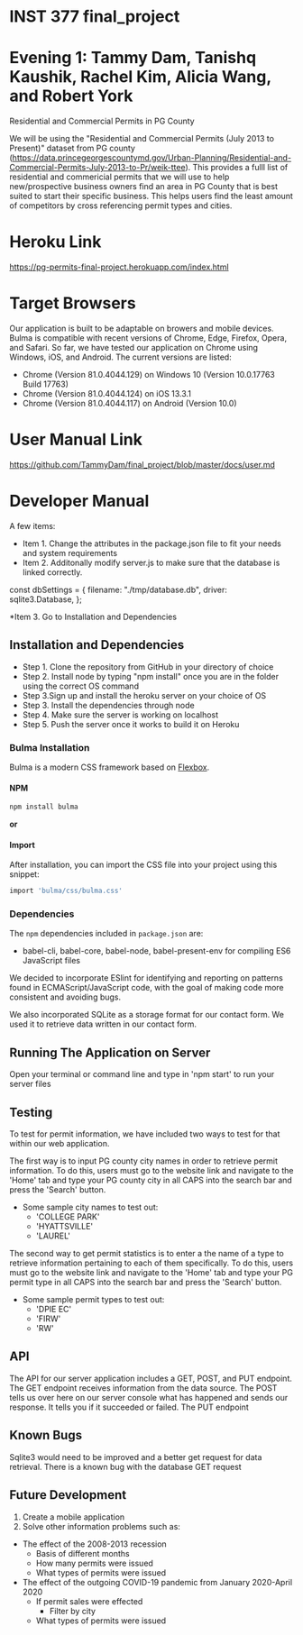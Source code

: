 # INST 377 final_project
# Evening 1: Tammy Dam, Tanishq Kaushik, Rachel Kim, Alicia Wang, and Robert York

Residential and Commercial Permits in PG County

We will be using the "Residential and Commercial Permits (July 2013 to Present)" dataset from PG county
(https://data.princegeorgescountymd.gov/Urban-Planning/Residential-and-Commercial-Permits-July-2013-to-Pr/weik-ttee). This 
provides a fulll list of residential and commericial permits that we will use to help new/prospective business owners find an
area in PG County that is best suited to start their specific business. This helps users find the least amount of competitors 
by cross referencing permit types and cities. 

# Heroku Link
https://pg-permits-final-project.herokuapp.com/index.html

# Target Browsers
Our application is built to be adaptable on browers and mobile devices. Bulma is compatible with recent versions of Chrome, Edge, Firefox, Opera, and Safari. So far, we have tested our application on Chrome using Windows, iOS, and Android. The current versions are listed:

* Chrome (Version 81.0.4044.129) on Windows 10 (Version 10.0.17763 Build 17763)
* Chrome (Version 81.0.4044.124) on iOS 13.3.1
* Chrome (Version 81.0.4044.117) on Android (Version 10.0)

# User Manual Link
https://github.com/TammyDam/final_project/blob/master/docs/user.md

# Developer Manual 
A few items:

* Item 1. Change the attributes in the package.json file to fit your needs and system requirements
* Item 2. Additonally modify server.js to make sure
that the database is linked correctly. 

const dbSettings = {
  filename: "./tmp/database.db",
  driver: sqlite3.Database,
};

*Item 3. Go to Installation and Dependencies 
## Installation and Dependencies
* Step 1. Clone the repository from GitHub in your directory of choice
* Step 2. Install node by typing "npm install" once you are in the folder using the correct OS command
* Step 3.Sign up and install the heroku server on your choice of OS
* Step 3. Install the dependencies through node
* Step 4. Make sure the server is working on localhost 
* Step 5. Push the server once it works to build it on Heroku
### Bulma Installation
Bulma is a modern CSS framework based on [Flexbox](https://developer.mozilla.org/en-US/docs/Web/CSS/CSS_Flexible_Box_Layout/Using_CSS_flexible_boxes).

#### NPM
```sh
npm install bulma
```

**or**

#### Import
After installation, you can import the CSS file into your project using this snippet:

```sh
import 'bulma/css/bulma.css'
```

### Dependencies
The `npm` dependencies included in `package.json` are:
* babel-cli, babel-core, babel-node, babel-present-env for compiling ES6 JavaScript files

We decided to incorporate ESlint for identifying and reporting on patterns found in ECMAScript/JavaScript code, with the goal of making code more consistent and avoiding bugs. 

We also incorporated SQLite as a storage format for our contact form. We used it to retrieve data written in our contact form. 


## Running The Application on Server
Open your terminal or command line and type in 'npm start' to run your server files

## Testing 
To test for permit information, we have included two ways to test for that within our web application. 

The first way is to input PG county city names in order to retrieve permit information. To do this, users must go to the website link and navigate to the 'Home' tab and type your PG county city in all CAPS into the search bar and press the 'Search' button. 
* Some sample city names to test out:
    * 'COLLEGE PARK'
    * 'HYATTSVILLE'
    * 'LAUREL'

The second way to get permit statistics is to enter a the name of a type to retrieve information pertaining to each of them specifically. To do this, users must go to the website link and navigate to the 'Home' tab and type your PG permit type in all CAPS into the search bar and press the 'Search' button. 
* Some sample permit types to test out:
    * 'DPIE EC'
    * 'FIRW'
    * 'RW'

## API
The API for our server application includes a GET, POST, and PUT endpoint. The GET endpoint receives information from the data source. The POST tells us over here on our server console what has happened and sends our response. It tells you if it succeeded or failed. The PUT endpoint 

## Known Bugs
Sqlite3 would need to be improved and a better get request for data retrieval. There is a known bug with the database GET request

## Future Development
1. Create a mobile application
2. Solve other information problems such as:
*  The effect of the 2008-2013 recession
    * Basis of different months
    * How many permits were issued
    * What types of permits were issued
* The effect of the outgoing COVID-19 pandemic from January 2020-April 2020
    * If permit sales were effected
        * Filter by city
    * What types of permits were issued
